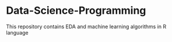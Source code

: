 # Data-Science-Programming
This repository contains EDA and machine learning algorithms in R language
